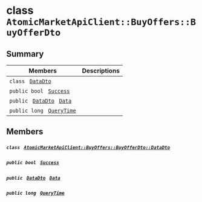 # class `AtomicMarketApiClient::BuyOffers::BuyOfferDto` 

## Summary

 Members                                | Descriptions                                
----------------------------------------|---------------------------------------------
`class ` [`DataDto`](.github/workflows/documentation/md/AtomicMarketApiClient--BuyOffers--BuyOfferDto--DataDto.md#class_atomic_market_api_client_1_1_buy_offers_1_1_buy_offer_dto_1_1_data_dto)        | 
`public bool ` [`Success`](#class_atomic_market_api_client_1_1_buy_offers_1_1_buy_offer_dto_1a506fb037fbb6bfe8f254c021a2c3cfac) | 
`public ` [`DataDto`](.github/workflows/documentation/md/AtomicMarketApiClient--BuyOffers--BuyOfferDto--DataDto.md#class_atomic_market_api_client_1_1_buy_offers_1_1_buy_offer_dto_1_1_data_dto)` ` [`Data`](#class_atomic_market_api_client_1_1_buy_offers_1_1_buy_offer_dto_1a65c0779654774581967081cf3136bd84) | 
`public long ` [`QueryTime`](#class_atomic_market_api_client_1_1_buy_offers_1_1_buy_offer_dto_1a6cc7a06930fbe1e28eb7eed2599015c9) | 

## Members

##### `class ` [`AtomicMarketApiClient::BuyOffers::BuyOfferDto::DataDto`](.github/workflows/documentation/md/AtomicMarketApiClient--BuyOffers--BuyOfferDto--DataDto.md#class_atomic_market_api_client_1_1_buy_offers_1_1_buy_offer_dto_1_1_data_dto) 

##### `public bool ` [`Success`](#class_atomic_market_api_client_1_1_buy_offers_1_1_buy_offer_dto_1a506fb037fbb6bfe8f254c021a2c3cfac) 

##### `public ` [`DataDto`](.github/workflows/documentation/md/AtomicMarketApiClient--BuyOffers--BuyOfferDto--DataDto.md#class_atomic_market_api_client_1_1_buy_offers_1_1_buy_offer_dto_1_1_data_dto)` ` [`Data`](#class_atomic_market_api_client_1_1_buy_offers_1_1_buy_offer_dto_1a65c0779654774581967081cf3136bd84) 

##### `public long ` [`QueryTime`](#class_atomic_market_api_client_1_1_buy_offers_1_1_buy_offer_dto_1a6cc7a06930fbe1e28eb7eed2599015c9) 

